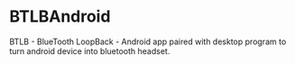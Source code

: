 BTLBAndroid
===========

BTLB - BlueTooth LoopBack - Android app paired with desktop program to turn android device into bluetooth headset.